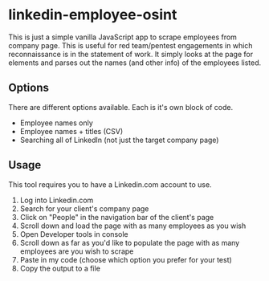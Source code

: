 # linkedin-employee-osint
This is just a simple vanilla JavaScript app to scrape employees from company page. This is useful for red team/pentest engagements in which reconnaissance is in the statement of work. It simply looks at the page for elements and parses out the names (and other info) of the employees listed.

## Options
There are different options available. Each is it's own block of code.
* Employee names only
* Employee names + titles (CSV)
* Searching all of LinkedIn (not just the target company page)

## Usage
This tool requires you to have a Linkedin.com account to use.
  1. Log into Linkedin.com
  2. Search for your client's company page
  3. Click on "People" in the navigation bar of the client's page
  4. Scroll down and load the page with as many employees as you wish
  5. Open Developer tools in console
  6. Scroll down as far as you'd like to populate the page with as many employees are you wish to scrape
  7. Paste in my code (choose which option you prefer for your test)
  8. Copy the output to a file
  
